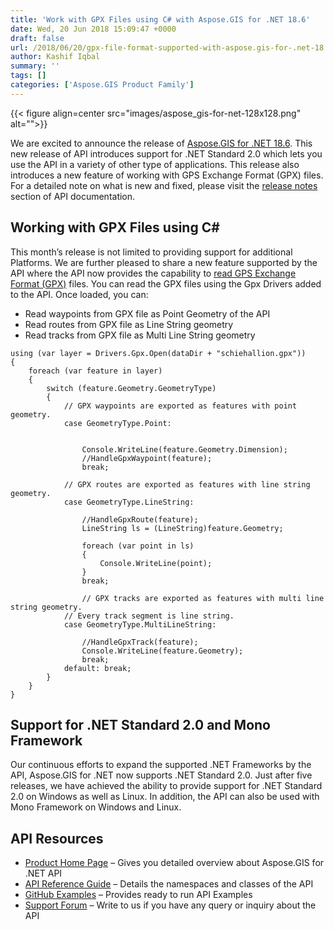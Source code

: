```yaml
---
title: 'Work with GPX Files using C# with Aspose.GIS for .NET 18.6'
date: Wed, 20 Jun 2018 15:09:47 +0000
draft: false
url: /2018/06/20/gpx-file-format-supported-with-aspose.gis-for-.net-18.6/
author: Kashif Iqbal
summary: ''
tags: []
categories: ['Aspose.GIS Product Family']
---
```




{{< figure align=center src="images/aspose_gis-for-net-128x128.png" alt="">}}


We are excited to announce the release of [Aspose.GIS for .NET 18.6][1]. This new release of API introduces support for .NET Standard 2.0 which lets you use the API in a variety of other type of applications. This release also introduces a new feature of working with GPS Exchange Format (GPX) files. For a detailed note on what is new and fixed, please visit the [release notes][2] section of API documentation.

## Working with GPX Files using C#

This month’s release is not limited to providing support for additional Platforms. We are further pleased to share a new feature supported by the API where the API now provides the capability to [read GPS Exchange Format (GPX)][3] files. You can read the GPX files using the Gpx Drivers added to the API. Once loaded, you can:

*   Read waypoints from GPX file as Point Geometry of the API
*   Read routes from GPX file as Line String geometry
*   Read tracks from GPX file as Multi Line String geometry

```
using (var layer = Drivers.Gpx.Open(dataDir + "schiehallion.gpx"))
{
    foreach (var feature in layer)
    {
        switch (feature.Geometry.GeometryType)
        {
            // GPX waypoints are exported as features with point geometry.
            case GeometryType.Point:


                Console.WriteLine(feature.Geometry.Dimension);
                //HandleGpxWaypoint(feature);
                break;
            
            // GPX routes are exported as features with line string geometry.
            case GeometryType.LineString:

                //HandleGpxRoute(feature);
                LineString ls = (LineString)feature.Geometry;

                foreach (var point in ls)
                {
                    Console.WriteLine(point);
                }
                break;
            
                // GPX tracks are exported as features with multi line string geometry.
            // Every track segment is line string.
            case GeometryType.MultiLineString:

                //HandleGpxTrack(feature);
                Console.WriteLine(feature.Geometry);
                break;
            default: break;
        }
    }
}
```

## Support for .NET Standard 2.0 and Mono Framework

Our continuous efforts to expand the supported .NET Frameworks by the API, Aspose.GIS for .NET now supports .NET Standard 2.0. Just after five releases, we have achieved the ability to provide support for .NET Standard 2.0 on Windows as well as Linux. In addition, the API can also be used with Mono Framework on Windows and Linux.

## API Resources

*   [Product Home Page][4] – Gives you detailed overview about Aspose.GIS for .NET API
*   [API Reference Guide][5] – Details the namespaces and classes of the API
*   [GitHub Examples][6] – Provides ready to run API Examples
*   [Support Forum][7] – Write to us if you have any query or inquiry about the API




[1]: https://products.aspose.com/gis/net
[2]: https://docs.aspose.com/display/gisnet/Aspose.GIS+for+.NET+18.6+Release+Notes
[3]: https://docs.aspose.com/gis/net/
[4]: https://products.aspose.com/gis/net
[5]: https://apireference.aspose.com/net/gis
[6]: https://github.com/aspose-gis/Aspose.GIS-for-.NET
[7]: https://forum.aspose.com/c/gis




